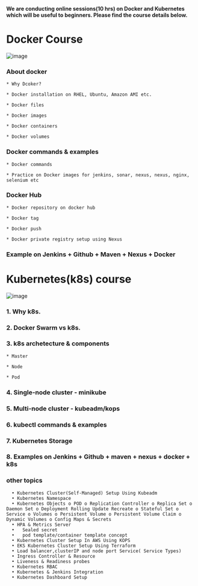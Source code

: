 **We are conducting online sessions(10 hrs) on Docker and Kubernetes which will be useful to beginners. Please find the course details below.**

# Docker Course

![image](https://user-images.githubusercontent.com/24622526/48014891-af06f400-e14d-11e8-8742-9047e011b4af.png)


### About docker

    * Why Dcoker?
    
    * Docker installation on RHEL, Ubuntu, Amazon AMI etc.

    * Docker files
    
    * Docker images
    
    * Docker containers
    
    * Docker volumes

### Docker commands & examples

    * Docker commands
    
    * Practice on Docker images for jenkins, sonar, nexus, nexus, nginx, selenium etc

### Docker Hub

    * Docker repository on docker hub
    
    * Docker tag
    
    * Docker push
    
    * Docker private registry setup using Nexus

### Example on Jenkins + Github + Maven + Nexus + Docker

# Kubernetes(k8s) course

![image](https://user-images.githubusercontent.com/24622526/48015484-4456b800-e14f-11e8-876a-498cd73db5c1.png)


### 1. Why k8s.

### 2. Docker Swarm vs k8s.

### 3. k8s archetecture & components

    * Master
    
    * Node
    
    * Pod
    
### 4. Single-node cluster - minikube

### 5. Multi-node cluster  - kubeadm/kops

### 6. kubectl commands & examples

### 7. Kubernetes Storage

### 8. Examples on Jenkins + Github + maven + nexus + docker + k8s
    

### other topics

      •	Kubernetes Cluster(Self-Managed) Setup Using Kubeadm
      •	Kubernetes Namespace
      •	Kubernetes Objects o POD o Replication Controller o Replica Set o Daemon Set o Deployment Rolling Update Recreate o Stateful Set o Service o Volumes o Persistent Volume o Persistent Volume Claim o Dynamic Volumes o Config Maps & Secrets
      •	HPA & Metrics Server
      •   Sealed secret
      •   pod template/container template concept
      •	Kubernetes Cluster Setup In AWS Using KOPS
      •	EKS Kubernetes Cluster Setup Using Terraform
      •	Load balancer,clusterIP and node port Service( Service Types)
      •	Ingress Controller & Resource
      •	Liveness & Readiness probes
      •	Kubernetes RBAC
      •	Kubernetes & Jenkins Integration
      •	Kubernetes Dashboard Setup
      

